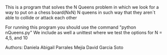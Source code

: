 This is a program that solves the N Queens problem in which we look for a way to put on a chess board(NxN) N queens in such way that they aren´t able to collide or attack each other

For running this program you should use the command "python nQueens.py"
We include as well a unittest where we test the options for N = 4,5, and 10

Authors:
Daniela Abigail Parrales Mejía
David Garcia Soto